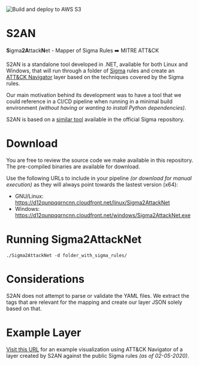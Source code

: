 ![Build and deploy to AWS S3](https://github.com/3CORESec/S2AN/workflows/Build%20and%20deploy%20to%20S3/badge.svg)

# S2AN
**S**igma**2A**ttack**N**et - Mapper of Sigma Rules ➡️  MITRE ATT&amp;CK 

S2AN is a standalone tool developed in .NET, available for both Linux and Windows, that will run through a folder of [Sigma](https://github.com/Neo23x0/sigma) rules and create an [ATT&CK Navigator](https://mitre-attack.github.io/attack-navigator/enterprise/) layer based on the techniques covered by the Sigma rules.

Our main motivation behind its development was to have a tool that we could reference in a CI/CD pipeline when running in a minimal build environment *(without having or wanting to install Python dependencies)*.

S2AN is based on a [similar tool](https://github.com/Neo23x0/sigma/blob/master/tools/sigma2attack) available in the official Sigma repository.

# Download

You are free to review the source code we make available in this repository. The pre-compiled binaries are available for download.

Use the following URLs to include in your pipeline *(or download for manual execution)* as they will always point towards the lastest version (x64):

* GNU/Linux: https://d12qunpqqrncnn.cloudfront.net/linux/Sigma2AttackNet 
* Windows: https://d12qunpqqrncnn.cloudfront.net/windows/Sigma2AttackNet.exe

# Running Sigma2AttackNet

`./Sigma2AttackNet -d folder_with_sigma_rules/`

# Considerations

S2AN does not attempt to parse or validate the YAML files. We extract the tags that are relevant for the mapping and create our layer JSON solely based on that.

# Example Layer

[Visit this URL](https://mitre-attack.github.io/attack-navigator/enterprise/#layerURL=https%3A%2F%2Fraw.githubusercontent.com%2F3CORESec%2FS2AN%2Fmaster%2Fexample-layer%2Fsigma-coverage.json) for an example visualization using ATT&CK Navigator of a layer created by S2AN against the public Sigma rules *(as of 02-05-2020)*.
